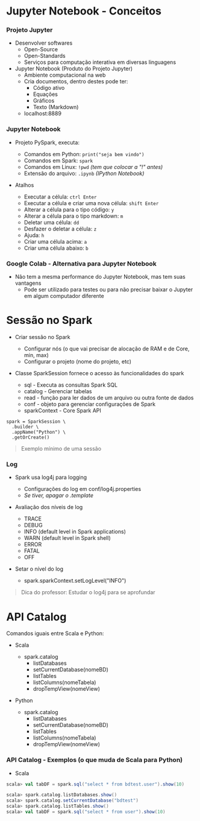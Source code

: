 # Jupyter Notebook - Conceitos
### Projeto Jupyter
- Desenvolver softwares
  - Open-Source
  - Open-Standards
  - Serviços para computação interativa em diversas linguagens
- Jupyter Notebook (Produto do Projeto Jupyter)
  - Ambiente computacional na web
  - Cria documentos, dentro destes pode ter:
    - Código ativo
    - Equações
    - Gráficos
    - Texto (Markdown)
  - localhost:8889
 
### Jupyter Notebook

- Projeto PySpark, executa:
  - Comandos em Python: ```print("seja bem vindo")```
  - Comandos em Spark: ```spark```
  - Comandos em Linux: ```!pwd``` *(tem que colocar a "!" antes)*
  - Extensão do arquivo: ```.ipynb``` *(IPython Notebook)*
 
- Atalhos
  - Executar a célula: ```ctrl Enter```
  - Executar a célula e criar uma nova célula: ```shift Enter```
  - Alterar a célula para o tipo código: ```y```
  - Alterar a célula para o tipo markdown: ```m```
  - Deletar uma célula: ```dd```
  - Desfazer o deletar a célula: ```z```
  - Ajuda: ```h```
  - Criar uma célula acima: ```a```
  - Criar uma célula abaixo: ```b```

### Google Colab - Alternativa para Jupyter Notebook
- Não tem a mesma performance do Jupyter Notebook, mas tem suas vantagens
  - Pode ser utilizado para testes ou para não precisar baixar o Jupyter em algum computador diferente

# Sessão no Spark

- Criar sessão no Spark
  - Configurar nós (o que vai precisar de alocação de RAM e de Core, min, max)
  - Configurar o projeto (nome do projeto, etc)
 
- Classe SparkSession fornece o acesso às funcionalidades do spark
  - sql - Executa as consultas Spark SQL
  - catalog - Gerenciar tabelas
  - read - função para ler dados de um arquivo ou outra fonte de dados
  - conf - objeto para gerenciar configurações de Spark
  - sparkContext - Core Spark API
 
```
spark = SparkSession \
  .builder \
  .appName("Python") \
  .getOrCreate()
```
> Exemplo mínimo de uma sessão

### Log

- Spark usa log4j para logging
  - Configurações do log em conf/log4j.properties
  - *Se tiver, apagar o .template*
 
- Avaliação dos níveis de log
  - TRACE
  - DEBUG
  - INFO (default level in Spark applications)
  - WARN (default level in Spark shell)
  - ERROR
  - FATAL
  - OFF
 
- Setar o nível do log
  - spark.sparkContext.setLogLevel("INFO")

> Dica do professor: Estudar o log4j para se aprofundar

# API Catalog

Comandos iguais entre Scala e Python:

- Scala
  - spark.catalog
    - listDatabases
    - setCurrentDatabase(nomeBD)
    - listTables
    - listColumns(nomeTabela)
    - dropTempView(nomeView)
   
- Python
  - spark.catalog
    - listDatabases
    - setCurrentDatabase(nomeBD)
    - listTables
    - listColumns(nomeTabela)
    - dropTempView(nomeView)
   
### API Catalog - Exemplos (o que muda de Scala para Python)

- Scala

```scala
scala> val tabDF = spark.sql("select * from bdtest.user").show(10)

scala> spark.catalog.listDatabases.show()
scala> spark.catalog.setCurrentDatabase("bdtest")
scala> spark.catalog.listTables.show()
scala> val tabDF = spark.sql("select * from user").show(10)
```
